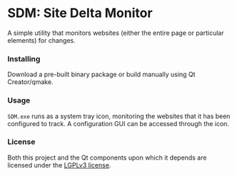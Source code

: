 # SDM: Site Delta Monitor

A simple utility that monitors websites (either the entire page or particular elements) for changes.

### Installing

Download a pre-built binary package or build manually using Qt Creator/qmake.

### Usage

`SDM.exe` runs as a system tray icon, monitoring the websites that it has been configured to track. A configuration GUI can be accessed through the icon.

### License

Both this project and the Qt components upon which it depends are licensed under the [LGPLv3 license](LICENSE.md).